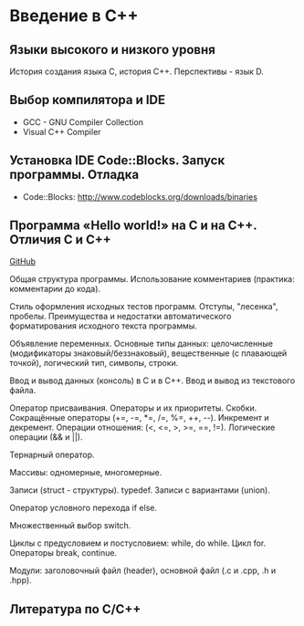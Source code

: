 Введение в C++ 
==============

Языки высокого и низкого уровня
-------------------------------


История создания языка C, история C++. Перспективы - язык D. 

Выбор компилятора и IDE
-----------------------
* GCC - GNU Compiler Collection 
* Visual C++ Compiler

Установка IDE Code::Blocks. Запуск программы. Отладка
-----------------------------------------------------
* Code::Blocks: http://www.codeblocks.org/downloads/binaries 

Программа «Hello world!» на C и на C++. Отличия С и C++
-------------------------------------------------------

[GitHub](/lesson_01/00_first/first.cpp)

Общая структура программы. Использование комментариев (практика: комментарии до кода). 

Стиль оформления исходных тестов программ. Отступы, "лесенка", пробелы. Преимущества и недостатки автоматического форматирования исходного текста программы. 

Объявление переменных. Основные типы данных: целочисленные (модификаторы знаковый/беззнаковый), вещественные (с плавающей точкой), логический тип, символы, строки. 

Ввод и вывод данных (консоль) в C и в C++. Ввод и вывод из текстового файла. 

Оператор присваивания. Операторы и их приоритеты. Скобки. Сокращённые операторы (+=, -=, *=, /=, %=, ++, --). Инкремент и декремент. Операции отношения: (<, <=, >, >=, ==, !=). Логические операции (&& и ||). 

Тернарный оператор. 

Массивы: одномерные, многомерные. 

Записи (struct - структуры). typedef. Записи с вариантами (union). 

Оператор условного перехода if else. 

Множественный выбор switch. 

Циклы с предусловием и постусловием: while, do while. Цикл for. Операторы break, continue. 

Модули: заголовочный файл (header), основной файл (.c и .cpp, .h и .hpp). 

Литература по C/C++
-------------------
